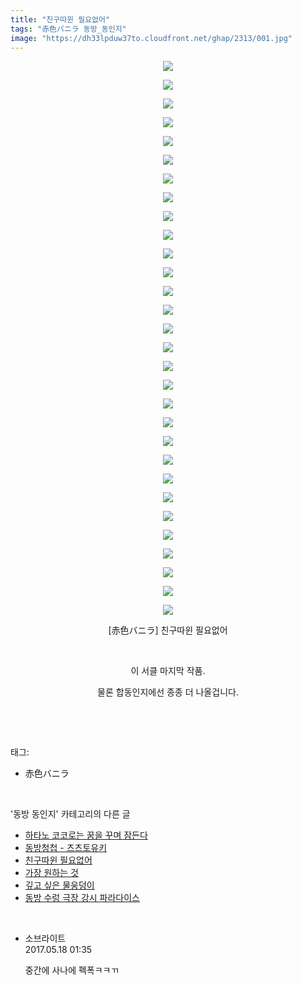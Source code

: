 ```yaml
---
title: "친구따윈 필요없어"
tags: "赤色バニラ 동방_동인지"
image: "https://dh33lpduw37to.cloudfront.net/ghap/2313/001.jpg"
---
```

<div class="article">
<p style="text-align: center; clear: none; float: none;"><img src="{{ site.imgserver2 }}/ghap/2313/001.jpg"/></p>
<p style="text-align: center; clear: none; float: none;"><img src="{{ site.imgserver2 }}/ghap/2313/002.jpg"/></p>
<p style="text-align: center; clear: none; float: none;"><img src="{{ site.imgserver2 }}/ghap/2313/003.jpg"/></p>
<p style="text-align: center; clear: none; float: none;"><img src="{{ site.imgserver2 }}/ghap/2313/004.jpg"/></p>
<p style="text-align: center; clear: none; float: none;"><img src="{{ site.imgserver2 }}/ghap/2313/005.jpg"/></p>
<p style="text-align: center; clear: none; float: none;"><img src="{{ site.imgserver2 }}/ghap/2313/006.jpg"/></p>
<p style="text-align: center; clear: none; float: none;"><img src="{{ site.imgserver2 }}/ghap/2313/007.jpg"/></p>
<p style="text-align: center; clear: none; float: none;"><img src="{{ site.imgserver2 }}/ghap/2313/008.jpg"/></p>
<p style="text-align: center; clear: none; float: none;"><img src="{{ site.imgserver2 }}/ghap/2313/009.jpg"/></p>
<p style="text-align: center; clear: none; float: none;"><img src="{{ site.imgserver2 }}/ghap/2313/010.jpg"/></p>
<p style="text-align: center; clear: none; float: none;"><img src="{{ site.imgserver2 }}/ghap/2313/011.jpg"/></p>
<p style="text-align: center; clear: none; float: none;"><img src="{{ site.imgserver2 }}/ghap/2313/012.jpg"/></p>
<p style="text-align: center; clear: none; float: none;"><img src="{{ site.imgserver2 }}/ghap/2313/013.jpg"/></p>
<p style="text-align: center; clear: none; float: none;"><img src="{{ site.imgserver2 }}/ghap/2313/014.jpg"/></p>
<p style="text-align: center; clear: none; float: none;"><img src="{{ site.imgserver2 }}/ghap/2313/015.jpg"/></p>
<p style="text-align: center; clear: none; float: none;"><img src="{{ site.imgserver2 }}/ghap/2313/016.jpg"/></p>
<p style="text-align: center; clear: none; float: none;"><img src="{{ site.imgserver2 }}/ghap/2313/017.jpg"/></p>
<p style="text-align: center; clear: none; float: none;"><img src="{{ site.imgserver2 }}/ghap/2313/018.jpg"/></p>
<p style="text-align: center; clear: none; float: none;"><img src="{{ site.imgserver2 }}/ghap/2313/019.jpg"/></p>
<p style="text-align: center; clear: none; float: none;"><img src="{{ site.imgserver2 }}/ghap/2313/020.jpg"/></p>
<p style="text-align: center; clear: none; float: none;"><img src="{{ site.imgserver2 }}/ghap/2313/021.jpg"/></p>
<p style="text-align: center; clear: none; float: none;"><img src="{{ site.imgserver2 }}/ghap/2313/022.jpg"/></p>
<p style="text-align: center; clear: none; float: none;"><img src="{{ site.imgserver2 }}/ghap/2313/023.jpg"/></p>
<p style="text-align: center; clear: none; float: none;"><img src="{{ site.imgserver2 }}/ghap/2313/024.jpg"/></p>
<p style="text-align: center; clear: none; float: none;"><img src="{{ site.imgserver2 }}/ghap/2313/025.jpg"/></p>
<p style="text-align: center; clear: none; float: none;"><img src="{{ site.imgserver2 }}/ghap/2313/026.jpg"/></p>
<p style="text-align: center; clear: none; float: none;"><img src="{{ site.imgserver2 }}/ghap/2313/027.jpg"/></p>
<p style="text-align: center; clear: none; float: none;"><img src="{{ site.imgserver2 }}/ghap/2313/028.jpg"/></p>
<p style="text-align: center; clear: none; float: none;"><img src="{{ site.imgserver2 }}/ghap/2313/029.jpg"/></p>
<p style="text-align: center; clear: none; float: none;"><img src="{{ site.imgserver2 }}/ghap/2313/030.jpg"/></p>
<p style="text-align: center; clear: none; float: none;">[赤色バニラ] 친구따윈 필요없어</p>
<p style="text-align: center; clear: none; float: none;"><br/></p>
<p style="text-align: center; clear: none; float: none;">이 서클 마지막 작품.</p>
<p style="text-align: center; clear: none; float: none;">물론 합동인지에선 종종 더 나올겁니다.</p>
<p><br/></p>
</div><br/>
<div class="tagTrail">
<p>태그: </p>
<ul>
<li>赤色バニラ</li>
</ul>
</div><br/>
<div class="another">
<p>'동방 동인지' 카테고리의 다른 글</p>
<ul>
<li><a href="/ghap_2317">하타노 코코로는 꿈을 꾸며 잠든다</a></li>
<li><a href="/ghap_2315">동방청첩 - 츠츠토유키</a></li>
<li><a href="/ghap_2313">친구따윈 필요없어</a></li>
<li><a href="/ghap_2312">가장 원하는 것</a></li>
<li><a href="/ghap_2311">깊고 싶은 물웅덩이</a></li>
<li><a href="/ghap_2310">동방 수렁 극장 강시 파라다이스</a></li>
</ul>
</div><br/>
<div class="cb_module cb_fluid">
<div class="cb_wrt cb_profile">
<div class="comment">
<ul>
<li class="cb_thumb_off" id="comment14991795">
<div class="cb_comment_area">
<div class="cb_info_area">
<div class="cb_section">
<span class="cb_nick_name">소브라이트</span>
</div>
<div class="cb_section">
<span class="cb_date">2017.05.18 01:35 </span>
</div>
</div>
<div class="cb_dsc_comment">
<p class="cb_dsc">
											중간에 사나에 펙폭ㅋㅋㄲ
										</p>
</div>
</div></li>
</ul>
</div>
</div><!-- commentList close -->
</div><br/>

